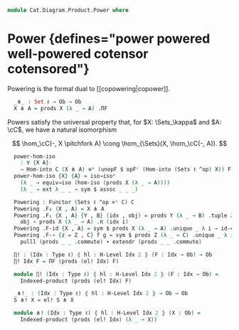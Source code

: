 <!--
```agda
open import Cat.Diagram.Product.Indexed
open import Cat.Diagram.Limit.Product
open import Cat.Functor.Adjoint.Hom
open import Cat.Diagram.Limit.Base
open import Cat.Functor.Naturality
open import Cat.Instances.Discrete
open import Cat.Instances.Product
open import Cat.Diagram.Terminal
open import Cat.Functor.Adjoint
open import Cat.Instances.Sets
open import Cat.Functor.Hom
open import Cat.Prelude

import Cat.Reasoning
```
-->

```agda
module Cat.Diagram.Product.Power where
```

# Power {defines="power powered well-powered cotensor cotensored"}

Powering is the formal dual to [[copowering|copower]].

<!--
```agda
module Powers
  {o ℓ} {C : Precategory o ℓ}
  (prods : (S : Set ℓ) → has-products-indexed-by C ∣ S ∣)
  where

  open Indexed-product
  open Cat.Reasoning C
  open Functor
```
-->


```agda
  _⋔_ : Set ℓ → Ob → Ob
  X ⋔ A = prods X (λ _ → A) .ΠF
```

Powers satisfy the universal property that, for $X: \Sets_\kappa$ and
$A: \cC$, we have a natural isomorphism

$$
\hom_\cC(-, X \pitchfork A) \cong \hom_{\Sets}(X, \hom_\cC(-, A)).
$$

```agda
  power-hom-iso
    : ∀ {X A}
    → Hom-into C (X ⋔ A) ≅ⁿ (unopF $ opFʳ (Hom-into (Sets ℓ ^op) X)) F∘ Hom-into C A
  power-hom-iso {X} {A} = iso→isoⁿ
    (λ _ → equiv→iso (hom-iso (prods X (λ _ → A))))
    (λ _ → ext λ _ _ → sym $ assoc _ _ _)
```

```agda
  Powering : Functor (Sets ℓ ^op ×ᶜ C) C
  Powering .F₀ (X , A) = X ⋔ A
  Powering .F₁ {X , A} {Y , B} (idx , obj) = prods Y (λ _ → B) .tuple λ i →
    obj ∘ prods X (λ _ → A) .π (idx i)
  Powering .F-id {X , A} = sym $ prods X (λ _ → A) .unique _ λ i → id-comm
  Powering .F-∘ {z = Z , C} f g = sym $ prods Z (λ _ → C) .unique _ λ i →
    pulll (prods _ _ .commute) ∙ extendr (prods _ _ .commute)
```

```agda
  ∏! : (Idx : Type ℓ) ⦃ hl : H-Level Idx 2 ⦄ (F : Idx → Ob) → Ob
  ∏! Idx F = ΠF (prods (el! Idx) F)

  module ∏! (Idx : Type ℓ) ⦃ hl : H-Level Idx 2 ⦄ (F : Idx → Ob) =
    Indexed-product (prods (el! Idx) F)

  _⋔!_ : (Idx : Type ℓ) ⦃ hl : H-Level Idx 2 ⦄ → Ob → Ob
  S ⋔! X = el! S ⋔ X

  module ⋔! (Idx : Type ℓ) ⦃ hl : H-Level Idx 2 ⦄ (X : Ob) =
    Indexed-product (prods (el! Idx) (λ _ → X))
```


<!--
```agda
complete→powering
  : ∀ {o ℓ} {C : Precategory o ℓ}
  → is-complete ℓ ℓ C → Functor (Sets ℓ ^op ×ᶜ C) C
complete→powering lim = Powers.Powering λ S F → Limit→IP _ F (lim _)
```
-->
